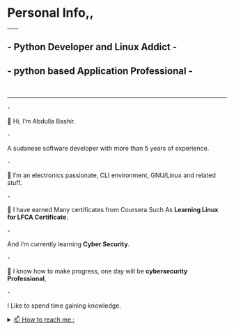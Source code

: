 <h1> Personal Info,,</h1>
<hr width="25">
<h2>- Python Developer and Linux Addict -</h2>
<h2>- python based Application Professional -</h2><br>
<hr>
- <p>👋 Hi, I’m Abdulla Bashir.</p>
- <p>A sudanese software developer with more than 5 years of experience.</p>
- <p>👀 I’m an electronics passionate, CLI environment, GNU/Linux and related stuff.</p>
- <p>🌱 I have earned Many certificates from Coursera Such As <strong>Learning Linux for LFCA Certificate</strong>.
</p>
- <p>And i’m currently learning <strong>Cyber Security</strong>.</p>
- <p>💞️ I know how to make progress, one day will be <strong>cybersecurity Professional</strong>,
</p>
- <p>I Like to spend time gaining knowledge.</p>

<details id="contact">
  <summary>
    <a href="#contact"> 📫 How to reach me :</a>
  </summary>
  Gmail     : 3bdalla995@gmail.com <br>
  Whatsapp  : +974 71203694 <br>
  Mobile    : +974 71203694 <br>
  Telegram  : @abdalloz <br>
  Twitter   : @3bdalloz <br>

</details>
